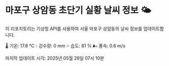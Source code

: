 
# 마포구 상암동 초단기 실황 날씨 정보 🌤️

이 리포지토리는 기상청 API를 사용하여 서울 마포구 상암동의 날씨 정보를 업데이트합니다. 

🌡️ 기온: 17.8 ℃
💧 강수량: 0 mm
💦 습도: 81 %
🌬️ 풍속: 0.6 m/s

마지막 업데이트 시각: 2025년 05월 28일 07시 10분    
